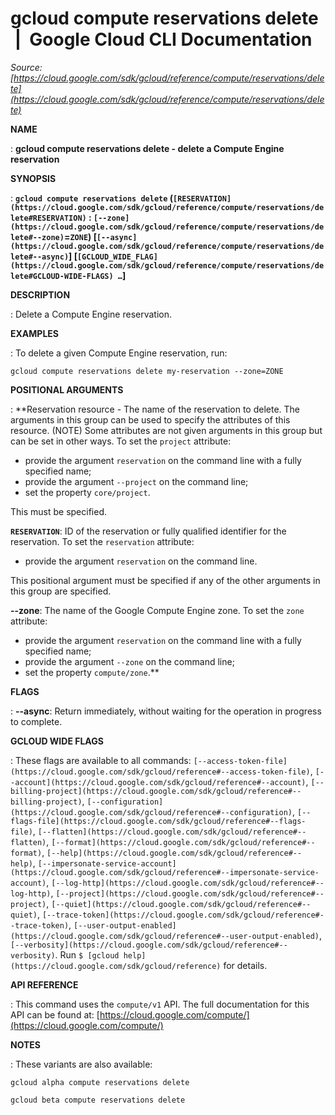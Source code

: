 # gcloud compute reservations delete  |  Google Cloud CLI Documentation

*Source: [https://cloud.google.com/sdk/gcloud/reference/compute/reservations/delete](https://cloud.google.com/sdk/gcloud/reference/compute/reservations/delete)*

**NAME**

: **gcloud compute reservations delete - delete a Compute Engine reservation**

**SYNOPSIS**

: **`gcloud compute reservations delete` (`[RESERVATION](https://cloud.google.com/sdk/gcloud/reference/compute/reservations/delete#RESERVATION)` : `[--zone](https://cloud.google.com/sdk/gcloud/reference/compute/reservations/delete#--zone)`=`ZONE`) [`[--async](https://cloud.google.com/sdk/gcloud/reference/compute/reservations/delete#--async)`] [`[GCLOUD_WIDE_FLAG](https://cloud.google.com/sdk/gcloud/reference/compute/reservations/delete#GCLOUD-WIDE-FLAGS) …`]**

**DESCRIPTION**

: Delete a Compute Engine reservation.

**EXAMPLES**

: To delete a given Compute Engine reservation, run:

```
gcloud compute reservations delete my-reservation --zone=ZONE
```

**POSITIONAL ARGUMENTS**

: **Reservation resource - The name of the reservation to delete. The arguments in
this group can be used to specify the attributes of this resource. (NOTE) Some
attributes are not given arguments in this group but can be set in other ways.
To set the `project` attribute:

- provide the argument `reservation` on the command line with a fully
specified name;
- provide the argument `--project` on the command line;
- set the property `core/project`.

This must be specified.

**`RESERVATION`**:
ID of the reservation or fully qualified identifier for the reservation.
To set the `reservation` attribute:

- provide the argument `reservation` on the command line.

This positional argument must be specified if any of the other arguments in this
group are specified.

**--zone**:
The name of the Google Compute Engine zone.
To set the `zone` attribute:

- provide the argument `reservation` on the command line with a fully
specified name;
- provide the argument `--zone` on the command line;
- set the property `compute/zone`.**

**FLAGS**

: **--async**:
Return immediately, without waiting for the operation in progress to complete.

**GCLOUD WIDE FLAGS**

: These flags are available to all commands: `[--access-token-file](https://cloud.google.com/sdk/gcloud/reference#--access-token-file)`,
`[--account](https://cloud.google.com/sdk/gcloud/reference#--account)`, `[--billing-project](https://cloud.google.com/sdk/gcloud/reference#--billing-project)`,
`[--configuration](https://cloud.google.com/sdk/gcloud/reference#--configuration)`,
`[--flags-file](https://cloud.google.com/sdk/gcloud/reference#--flags-file)`,
`[--flatten](https://cloud.google.com/sdk/gcloud/reference#--flatten)`, `[--format](https://cloud.google.com/sdk/gcloud/reference#--format)`, `[--help](https://cloud.google.com/sdk/gcloud/reference#--help)`, `[--impersonate-service-account](https://cloud.google.com/sdk/gcloud/reference#--impersonate-service-account)`,
`[--log-http](https://cloud.google.com/sdk/gcloud/reference#--log-http)`,
`[--project](https://cloud.google.com/sdk/gcloud/reference#--project)`, `[--quiet](https://cloud.google.com/sdk/gcloud/reference#--quiet)`, `[--trace-token](https://cloud.google.com/sdk/gcloud/reference#--trace-token)`, `[--user-output-enabled](https://cloud.google.com/sdk/gcloud/reference#--user-output-enabled)`,
`[--verbosity](https://cloud.google.com/sdk/gcloud/reference#--verbosity)`.
Run `$ [gcloud help](https://cloud.google.com/sdk/gcloud/reference)` for details.

**API REFERENCE**

: This command uses the `compute/v1` API. The full documentation for
this API can be found at: [https://cloud.google.com/compute/](https://cloud.google.com/compute/)

**NOTES**

: These variants are also available:

```
gcloud alpha compute reservations delete
```

```
gcloud beta compute reservations delete
```